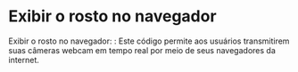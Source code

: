 # Exibir o rosto no navegador
Exibir o rosto no navegador: : Este código permite aos usuários transmitirem suas câmeras webcam em tempo real por meio de seus navegadores da internet.
